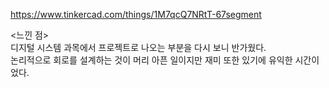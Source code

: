 https://www.tinkercad.com/things/1M7qcQ7NRtT-67segment

<느낀 점>  
디지털 시스템 과목에서 프로젝트로 나오는 부분을 다시 보니 반가웠다.  
논리적으로 회로를 설계하는 것이 머리 아픈 일이지만 재미 또한 있기에 유익한 시간이었다.
